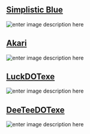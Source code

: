 ﻿
## [Simplistic Blue](https://drive.google.com/file/d/1QGjY17sAW6V8MDtfN2PMCQBqmTUu8PbC/view?usp=share_link)
   ![enter image description here](https://i.imgur.com/05SkpVJ.png)
 
## [Akari](https://drive.google.com/file/d/1LNVS_QuOMcx31yPOtYsX5spArFOqhJy5/view?usp=share_link)
   ![enter image description here](https://i.imgur.com/qW79Qcn.png)
   
## [LuckDOTexe](https://drive.google.com/file/d/1fF3J-WxIrsGghSfIelADUymozwBQFle4/view?usp=share_link)
   ![enter image description here](https://i.imgur.com/E3McZwO.png)
   
   ## [DeeTeeDOTexe](https://drive.google.com/file/d/11O7Y_-dHbN5rDwtFYrPJGz26lxLuqjXh/view?usp=share_link)
   ![enter image description here](https://i.imgur.com/m1RE8h0.png)

